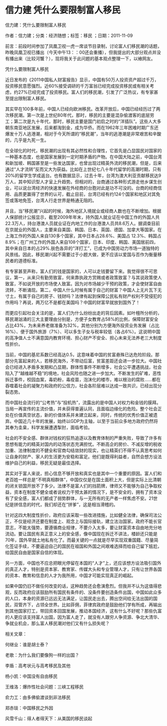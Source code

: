 # 信力建  凭什么要限制富人移民    
    
信力建：凭什么要限制富人移民    
作者：信力建；分类：经济随想；标签：移民 ；日期：2011-11-09    
前言：前段时间参加了凤凰卫视一虎一席谈节目录制，讨论富人们移民潮的话题，昨晚凤凰卫视已播出（今天中午13：：00还会重播），但我提出的大部分观点并没有播出来（比较河蟹？），现将我关于此问题的基本观点整理一下，以飨网友。    
凭什么要限制富人移民    
近日发布的《2011中国私人财富报告》显示，中国有50万人投资资产超过千万，投资移民意愿强烈。近60%接受调研的千万富翁已经完成投资移民或有相关考虑，约27%已经完成了投资移民。富人们的移民潮，引发了广泛热议，有专家甚至提出限制富人移民。    
其实早在100多年前，中国人已经向欧洲移民。改革开放后，中国已经经历过了两次移民潮。第一次是上世纪80年代，那时，移民的主要是混杂偷渡客的底层劳工；第二次是九十年代，那时，移民主要是国门初启之时的“洋插队”。这些人大多朝东南亚地区发展，后来都淘到金，成为华侨。而在1962年三年困难时期广东还爆发十万人逃港潮，相对于今天所谓的“移民潮”，当年的逃港潮是非常艰苦和辛酸的，几乎是九死一生。    
在全球化的时代，移民潮的出现有其必然性和合理性，它首先是凸显国民对国家的一种基本态度，也是国家发展到一定时期矛盾的产物。在中国大陆之前，中国台湾和新加坡、韩国甚至是一些发达国家，也曾出现过精英外流的移民潮，但是，后来通过“人才流转”反而又大为获益。比如在上世纪七八十年代留学的高潮时期，只有20%的留学生学成返台。也有数据显示，过去十年，台湾为澳大利亚贡献移民达9万人，其中知识型人才呈上升趋势。但相对的，台商通过各种形式游走他乡谋生创业，可以说台湾经济的快速发展在外经商的台胞对此是功不可没的。台商的经商信用、品质更赢得了世界的认可，截止目前，台湾已经有约124个国家和地区对其免签或落地免签，台湾人行走世界是畅通无阻的。    
并且，当“移民潮”兴起的时候，海外地区入境就业或经商人数也在不断增加。根据人保部统计公报显示，截至2009年年末，持外国人就业证在中国工作的外国人共22.3万人，持台港澳人员就业证在内地工作的台港澳人员共8.6万人。据调查目前在京就业的外国人，主要来自美国、韩国、日本、英国、德国、加拿大等国家。在上海工作的外国人来自130多个国家，其中日本占28.6%、美国占 12.3%、韩国占8.9%；在广州工作的外国人来自108个国家，日本、印度、韩国、美国居前四，其中来自日本的占29%.肤色各异的“洋打工”，已成为中国劳动力市场一道独特的风景线。因此，移民潮兴起不需要过于小题大做，更不应该以爱国与否作为衡量移民者的道德标准。    
有专家甚至声称，富人们的钱是国家的，人可以走钱要留下来。我觉得很不可思议，第一，从来只有勤劳致富，何来靠执政方赏赐或者政策致富？与其说政策使人致富，不如说开放的市场使人致富。因为对市场越少干预的政策，才会使财富自由流转，不断涌现。第二，中国人什么时候有属于自己的财富？中国人上无片瓦下无寸土，有属于自己的房子、钱财吗？法律有起到保障公民私有财产权利不受侵犯的作用吗？再说，两万亿不是都在美国吗？中国的财富早就放到国外了！    
而更应引起社会关注的是，富人们为什么纷纷出走的背后因素。如叶檀所分析的，移民潮汹涌的三大主要理由分别是，方便子女教育占58%的比例，保障财富安全占比43%，为未来养老做准备为32%，其他分别为方便海外投资业务发展（占比16%）、便于国外旅游（7%）、可以多生子女与税率较低（各占6%）。这说明中国的高净值人士不满意国内教育环境、担心财产不安全、担心未来无法养老三大制度性折价。    
当前，中国的基尼系数已经高达0.5，这意味着中国的贫富悬殊已达危险阶段。那部分先富起来的人，若移民海外，不带动后富，贫富差距还会进一步拉大。中国社会已经进入矛盾多发期和凸显期，群体性事件不断增多，社会公平遭遇挑战，社会陷入了“越维越不稳”的境地，社会风险也随之进一步加大。不断发生的矿难，恶性拆迁事件，校园血案，毒奶粉，毒疫苗，泡沫化的楼市，难以根治的腐败……都在吞噬着社会的凝聚力和政府的公信力，社会各阶层难以达成一致共识，已经出现分裂态势。    
而中国社会流行的“公考热”与“投机热”，流露出的是中国人对权力和金钱的膜拜。当局一再宣传的主流价值，并未获得普遍认同，且面临边缘化的危险。整个社会正处在价值真空状态，新的价值体系并未建立起来，同时，传统的优秀价值正被遗弃。中国近几十年的发展，始终以GDP为主轴，以至于当前众多地方政府仍然将其奉为圭臬，科学发展遭遇掣肘，面临考验。    
社会的不安全感、群体对钱权的狂热追逐以及教育体制的严重失败，导致了许多有思想有能力的精英对国内的动荡状态充满担忧。不断高企的房价、不减反增的税收加重、法律制度的不健全和官商勾结敛财的现实，也让精英们不得不认真思考如何让自身的财产、家人的生活更为安稳和富足。他们是既得利益者，自然会想方设法维护自己的利益，移民无疑是最佳选择。    
其实对于富人来说，担心信息不够开放和真实也是其中一个重要的原因。富人们和老百姓一样总是“不明真相群体”，中国仅仅是在国土面积上大，但是实际上比清朝的闭关锁国开放不了多少。法律不是富人们的挡箭牌，律师又不能够为自己争取权益，资本在制度不健全或者说权力干预太甚的情况下，是不安全的，拥有了资本没有了安全感，富人们都成了弱势群体，与一无所有的无产者一样焦虑不安。21世纪是拼信息的时代，我们却还在“拼爹”，这是相当滑稽的。    
针对这四大制度性折价，政府应该采取一些改进措施，比如健全法律，确保司法公正，不仅是经济还要在制度上、观念上与国际接轨，建立法治国家。政府不能长官意志，不能太强势，要遵循商业规律，不要介入太多，要让财富资本自由地充分地流动。要让国民有真正意义上的安全感，像中国现在拆迁不讲法，楼龄还只能是70年，国外早就土地私有化了。而最关键的一点就是尽早实现双重国籍、尽量简化签证手续，不要逼迫自己的国民在祖国和外国之间艰难选择而给自己留下尴尬，给国民自由是国家自信的体现。    
另一方面，中国也不应总把眼光停留在本国的“人才”上，还应该想方设法吸引国外的真正人才，特别是资本家、教育家、传媒大头和专业管理人才，只有让世界各国的资本、教育和信息的人才为我所用，中国才可能实现真正的崛起。    
如果中国仍旧不做任何改变的话，这种趋势还会愈演愈烈。但我并不认为这值得悲观，反而政府应该鼓励所有国民有条件的、没条件要创造条件出国，中国如此众多的人口，本身的资源已远远无法满足，让国民走出去，腾出空间给无法出国的国民，双管齐下，占领全世界。比如菲佣，菲律宾政府是鼓励他们学有所成，再输出到其他国家打工，带回资本回国发展，推动本国经济，这有什么不好呢？那些仇富的人更应该支持富人出国，因为富人走了，就没有人跟穷人争资源、争北大清华、争就业机会，那么富人移民潮对他们又有什么损失呢？    
    
相关文章：    
何继业：谁是胡士泰？    
老歌：为什么我们要像狗一样的出国？    
李盾：高考状元与高考移民及其他    
杨小凯：中国没有自由移民    
王维洛：爆炸性社会问题：三峡工程移民    
俞力工：由多佛偷渡谈到非法移民    
郑赤琰：中国移民之外因    
风雪千山：得人者得天下：从美国的移民谈起